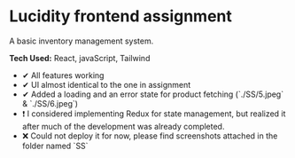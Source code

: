 # Lucidity frontend assignment

A basic inventory management system.

**Tech Used:** React, javaScript, Tailwind

<ul>
    <li>✔ All features working</li>
    <li>✔ UI almost identical to the one in assignment</li>
    <li>✔ Added a loading and an error state for product fetching (`./SS/5.jpeg` & `./SS/6.jpeg`)</li>
    <li>❗ I considered implementing Redux for state management, but realized it after much of the development was already completed.</li>
    <li>❌ Could not deploy it for now, please find screenshots attached in the folder named `SS`</li>
</ul>
